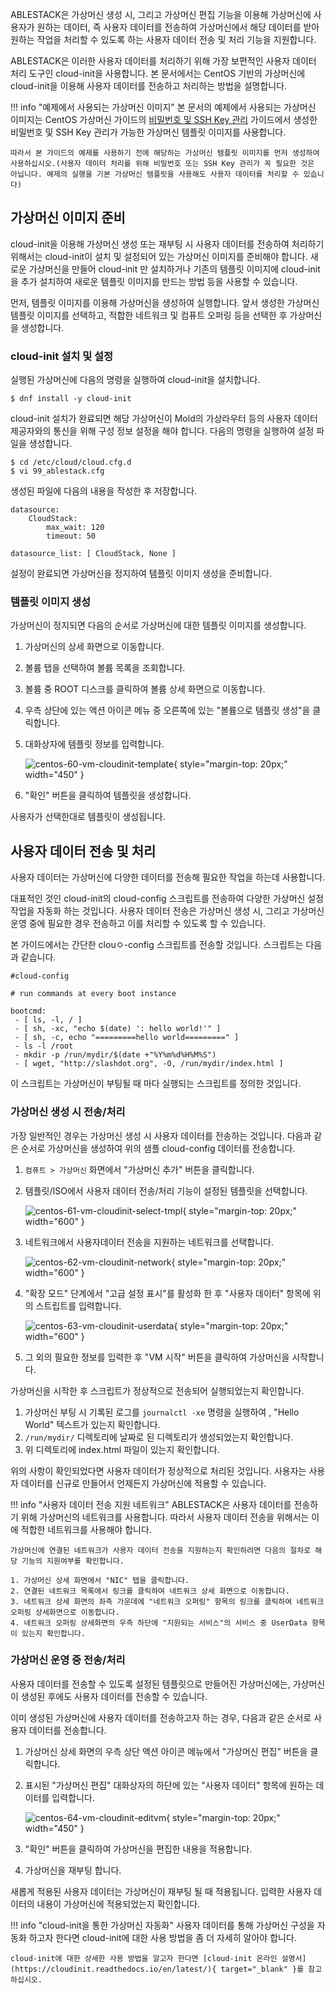 ABLESTACK은 가상머신 생성 시, 그리고 가상머신 편집 기능을 이용해 가상머신에 사용자가 원하는 데이터, 즉 사용자 데이터를 전송하여 가상머신에서 해당 데이터를 받아 원하는 작업을 처리할 수 있도록 하는 사용자 데이터 전송 및 처리 기능을 지원합니다. 

ABLESTACK은 이러한 사용자 데이터를 처리하기 위해 가장 보편적인 사용자 데이터 처리 도구인 cloud-init을 사용합니다. 본 문서에서는 CentOS 기반의 가상머신에 cloud-init을 이용해 사용자 데이터를 전송하고 처리하는 방법을 설명합니다. 

!!! info "예제에서 사용되는 가상머신 이미지"
    본 문서의 예제에서 사용되는 가상머신 이미지는 CentOS 가상머신 가이드의 [비밀번호 및 SSH Key 관리](/userGuide/vms/centos-guide-ssh-key-use#_1) 가이드에서 생성한 비밀번호 및 SSH Key 관리가 가능한 가상머신 템플릿 이미지를 사용합니다. 

    따라서 본 가이드의 예제를 사용하기 전에 해당하는 가상머신 템플릿 이미지를 먼저 생성하여 사용하십시오.(사용자 데이터 처리를 위해 비밀번호 또는 SSH Key 관리가 꼭 필요한 것은 아닙니다. 예제의 실행을 기본 가상머신 템플릿을 사용해도 사용자 데이터를 처리할 수 있습니다)

## 가상머신 이미지 준비

cloud-init을 이용해 가상머신 생성 또는 재부팅 시 사용자 데이터를 전송하여 처리하기 위해서는 cloud-init이 설치 및 설정되어 있는 가상머신 이미지를 준비해야 합니다. 새로운 가상머신을 만들어 cloud-init 만 설치하거나 기존의 템플릿 이미지에 cloud-init을 추가 설치하여 새로운 템플릿 이미지를 만드는 방법 등을 사용할 수 있습니다. 

먼저, 템플릿 이미지를 이용해 가상머신을 생성하여 실행합니다. 앞서 생성한 가상머신 템플릿 이미지를 선택하고, 적합한 네트워크 및 컴퓨트 오퍼링 등을 선택한 후 가상머신을 생성합니다. 

### cloud-init 설치 및 설정

실행된 가상머신에 다음의 명령을 실행하여 cloud-init을 설치합니다. 

~~~
$ dnf install -y cloud-init
~~~

cloud-init 설치가 완료되면 해당 가상머신이 Mold의 가상라우터 등의 사용자 데이터 제공자와의 통신을 위해 구성 정보 설정을 해야 합니다. 다음의 명령을 실행하여 설정 파일을 생성합니다. 

~~~
$ cd /etc/cloud/cloud.cfg.d
$ vi 99_ablestack.cfg
~~~

생성된 파일에 다음의 내용을 작성한 후 저장합니다. 

~~~
datasource:
    CloudStack:
        max_wait: 120
        timeout: 50

datasource_list: [ CloudStack, None ]
~~~

설정이 완료되면 가상머신을 정지하여 템플릿 이미지 생성을 준비합니다. 

### 템플릿 이미지 생성

가상머신이 정지되면 다음의 순서로 가상머신에 대한 템플릿 이미지를 생성합니다. 

1. 가상머신의 상세 화면으로 이동합니다.
   
2. 볼륨 탭을 선택하여 볼륨 목록을 조회합니다. 
   
3. 볼륨 중 ROOT 디스크를 클릭하여 볼륨 상세 화면으로 이동합니다. 
   
4. 우측 상단에 있는 액션 아이콘 메뉴 중 오른쪽에 있는 "볼륨으로 템플릿 생성"을 클릭합니다. 
   
5. 대화상자에 템플릿 정보를 입력합니다. 

    ![centos-60-vm-cloudinit-template](../../assets/images/centos-60-vm-cloudinit-template.png){ style="margin-top: 20px;" width="450" }

6. "확인" 버튼을 클릭하여 템플릿을 생성합니다. 

사용자가 선택한대로 템플릿이 생성됩니다. 

## 사용자 데이터 전송 및 처리

사용자 데이터는 가상머신에 다양한 데이터를 전송해 필요한 작업을 하는데 사용합니다. 

대표적인 것인 cloud-init의 cloud-config 스크립트를 전송하여 다양한 가상머신 설정 작업을 자동화 하는 것입니다. 사용자 데이터 전송은 가상머신 생성 시, 그리고 가상머신 운영 중에 필요한 경우 전송하고 이를 처리할 수 있도록 할 수 있습니다. 

본 가이드에서는 간단한 clouㅇ-config 스크립트를 전송할 것입니다. 스크립트는 다음과 같습니다. 

~~~
#cloud-config

# run commands at every boot instance

bootcmd:
 - [ ls, -l, / ]
 - [ sh, -xc, "echo $(date) ': hello world!'" ]
 - [ sh, -c, echo "=========hello world=========" ]
 - ls -l /root
 - mkdir -p /run/mydir/$(date +"%Y%m%d%H%M%S")
 - [ wget, "http://slashdot.org", -O, /run/mydir/index.html ]
~~~

이 스크립트는 가상머신이 부팅될 때 마다 실행되는 스크립트를 정의한 것입니다. 

### 가상머신 생성 시 전송/처리

가장 일반적인 경우는 가상머신 생성 시 사용자 데이터를 전송하는 것입니다. 다음과 같은 순서로 가상머신을 생성하여 위의 샘플 cloud-config 데이터를 전송합니다. 

1. `컴퓨트 > 가상머신` 화면에서 "가상머신 추가" 버튼을 클릭합니다. 
   
2. 템플릿/ISO에서 사용자 데이터 전송/처리 기능이 설정된 템플릿을 선택합니다. 

    ![centos-61-vm-cloudinit-select-tmpl](../../assets/images/centos-61-vm-cloudinit-select-tmpl.png){ style="margin-top: 20px;" width="600" }

3. 네트워크에서 사용자데이터 전송을 지원하는 네트워크를 선택합니다. 

    ![centos-62-vm-cloudinit-network](../../assets/images/centos-62-vm-cloudinit-network.png){ style="margin-top: 20px;" width="600" }

4. "확장 모드" 단계에서 "고급 설정 표시"를 활성화 한 후 "사용자 데이터" 항목에 위의 스트립트를 입력합니다. 

    ![centos-63-vm-cloudinit-userdata](../../assets/images/centos-63-vm-cloudinit-userdata.png){ style="margin-top: 20px;" width="600" }

5. 그 외의 필요한 정보를 입력한 후 "VM 시작" 버튼을 클릭하여 가상머신을 시작합니다. 

가상머신을 시작한 후 스크립트가 정상적으로 전송되어 실행되었는지 확인합니다. 

1. 가상머신 부팅 시 기록된 로그를 `journalctl -xe` 명령을 실행하여 , "Hello World" 텍스트가 있는지 확인합니다.
2. `/run/mydir/` 디렉토리에 날짜로 된 디렉토리가 생성되었는지 확인합니다.
3. 위 디렉토리에 index.html 파일이 있는지 확인합니다. 

위의 사항이 확인되었다면 사용자 데이터가 정상적으로 처리된 것입니다. 사용자는 사용자 데이터를 신규로 만들어서 언제든지 가상머신에 적용할 수 있습니다. 

!!! info "사용자 데이터 전송 지원 네트워크"
    ABLESTACK은 사용자 데이터를 전송하기 위해 가상머신의 네트워크를 사용합니다. 따라서 사용자 데이터 전송을 위해서는 이에 적합한 네트워크를 사용해야 합니다.

    가상머신에 연결된 네트워크가 사용자 데이터 전송을 지원하는지 확인하려면 다음의 절차로 해당 기능의 지원여부를 확인합니다. 

    1. 가상머신 상세 화면에서 "NIC" 탭을 클릭합니다.
    2. 연결된 네트워크 목록에서 링크를 클릭하여 네트워크 상세 화면으로 이동합니다. 
    3. 네트워크 상세 화면의 좌측 가운데에 "네트워크 오퍼링" 항목의 링크를 클릭하여 네트워크 오퍼링 상세화면으로 이동합니다. 
    4. 네트워크 오퍼링 상세화면의 우측 하단에 "지원되는 서비스"의 서비스 중 UserData 항목이 있는지 확인합니다. 

### 가상머신 운영 중 전송/처리

사용자 데이터를 전송할 수 있도록 설정된 템플릿으로 만들어진 가상머신에는, 가상머신이 생성된 후에도 사용자 데이터를 전송할 수 있습니다. 

이미 생성된 가상머신에 사용자 데이터를 전송하고자 하는 경우, 다음과 같은 순서로 사용자 데이터를 전송합니다. 

1. 가상머신 상세 화면의 우측 상단 액션 아이콘 메뉴에서 "가상머신 편집" 버튼을 클릭합니다. 

2. 표시된 "가상머신 편집" 대화상자의 하단에 있는 "사용자 데이터" 항목에 원하는 데이터를 입력합니다. 

    ![centos-64-vm-cloudinit-editvm](../../assets/images/centos-64-vm-cloudinit-editvm.png){ style="margin-top: 20px;" width="450" }

3. "확인" 버튼을 클릭하여 가상머신을 편집한 내용을 적용합니다. 

4. 가상머신을 재부팅 합니다. 

새롭게 적용된 사용자 데이터는 가상머신이 재부팅 될 때 적용됩니다. 입력한 사용자 데이터의 내용이 가상머신에 적용되었는지 확인합니다. 

!!! info "cloud-init을 통한 가상머신 자동화"
    사용자 데이터를 통해 가상머신 구성을 자동화 하고자 한다면 cloud-init에 대한 사용 방법을 좀 더 자세히 알아야 합니다. 

    cloud-init에 대한 상세한 사용 방법을 알고자 한다면 [cloud-init 온라인 설명서](https://cloudinit.readthedocs.io/en/latest/){ target="_blank" }를 참고하십시오.